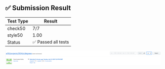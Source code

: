 ## ✅ Submission Result

| Test Type | Result |
|-----------|--------|
| check50   | 7/7    |
| style50   | 1.00   |
| Status    | ✅ Passed all tests |

![Submission Result](degrees_result.png)
